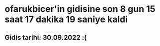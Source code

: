 # ofarukbicer'in gidisine son 8 gun 15 saat 17 dakika 19 saniye kaldi

## Gidis tarihi: 30.09.2022 :(